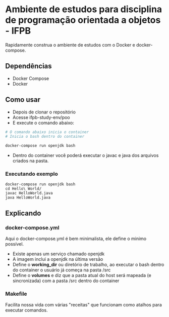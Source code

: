 # Ambiente de estudos para disciplina de programação orientada a objetos - IFPB
Rapidamente construa o ambiente de estudos com o Docker e docker-compose.

## Dependências
- Docker Compose 
- Docker 

## Como usar
- Depois de clonar o repositório
- Acesse ifpb-study-env/poo
- E execute o comando abaixo:
```sh
# O comando abaixo inicia o container
# Inicia o bash dentro do container

docker-compose run openjdk bash
```
- Dentro do container você poderá executar o javac e java dos arquivos criados na pasta.

### Executando exemplo
```
docker-compose run openjdk bash
cd Hello\ World/
javac HelloWorld.java
java HelloWorld.java
```


## Explicando
### docker-compose.yml
Aqui o docker-compose.yml é bem minimalista, ele define o minimo possível.
- Existe apenas um serviço chamado openjdk
- A imagem inclui a openjdk na última versão
- Define o **working_dir** ou diretório de trabalho, ao executar o bash dentro do container o usuário já começa na pasta /src
- Define o **volumes** e diz que a pasta atual do host será mapeada (e sincronizada) com a pasta /src dentro do container

### Makefile
Facilita nossa vida com várias "receitas" que funcionam como atalhos para executar comandos.